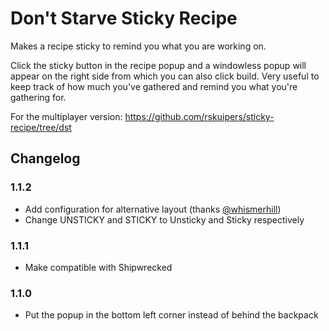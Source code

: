 # Don't Starve Sticky Recipe
Makes a recipe sticky to remind you what you are working on. 

Click the sticky button in the recipe popup and a windowless popup will appear on the right side from which you can also click build. 
Very useful to keep track of how much you've gathered and remind you what you're gathering for. 

For the multiplayer version: https://github.com/rskuipers/sticky-recipe/tree/dst

## Changelog

### 1.1.2
- Add configuration for alternative layout (thanks [@whismerhill](https://github.com/whismerhill))
- Change UNSTICKY and STICKY to Unsticky and Sticky respectively

### 1.1.1
- Make compatible with Shipwrecked

### 1.1.0 
- Put the popup in the bottom left corner instead of behind the backpack

